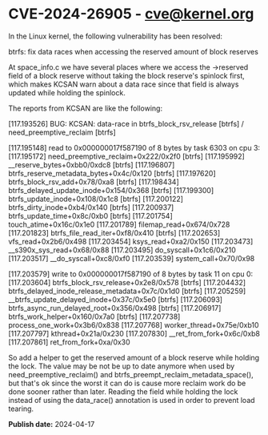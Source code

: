 # CVE-2024-26905 - cve@kernel.org

In the Linux kernel, the following vulnerability has been resolved:

btrfs: fix data races when accessing the reserved amount of block reserves

At space_info.c we have several places where we access the ->reserved
field of a block reserve without taking the block reserve's spinlock
first, which makes KCSAN warn about a data race since that field is
always updated while holding the spinlock.

The reports from KCSAN are like the following:

  [117.193526] BUG: KCSAN: data-race in btrfs_block_rsv_release [btrfs] / need_preemptive_reclaim [btrfs]

  [117.195148] read to 0x000000017f587190 of 8 bytes by task 6303 on cpu 3:
  [117.195172]  need_preemptive_reclaim+0x222/0x2f0 [btrfs]
  [117.195992]  __reserve_bytes+0xbb0/0xdc8 [btrfs]
  [117.196807]  btrfs_reserve_metadata_bytes+0x4c/0x120 [btrfs]
  [117.197620]  btrfs_block_rsv_add+0x78/0xa8 [btrfs]
  [117.198434]  btrfs_delayed_update_inode+0x154/0x368 [btrfs]
  [117.199300]  btrfs_update_inode+0x108/0x1c8 [btrfs]
  [117.200122]  btrfs_dirty_inode+0xb4/0x140 [btrfs]
  [117.200937]  btrfs_update_time+0x8c/0xb0 [btrfs]
  [117.201754]  touch_atime+0x16c/0x1e0
  [117.201789]  filemap_read+0x674/0x728
  [117.201823]  btrfs_file_read_iter+0xf8/0x410 [btrfs]
  [117.202653]  vfs_read+0x2b6/0x498
  [117.203454]  ksys_read+0xa2/0x150
  [117.203473]  __s390x_sys_read+0x68/0x88
  [117.203495]  do_syscall+0x1c6/0x210
  [117.203517]  __do_syscall+0xc8/0xf0
  [117.203539]  system_call+0x70/0x98

  [117.203579] write to 0x000000017f587190 of 8 bytes by task 11 on cpu 0:
  [117.203604]  btrfs_block_rsv_release+0x2e8/0x578 [btrfs]
  [117.204432]  btrfs_delayed_inode_release_metadata+0x7c/0x1d0 [btrfs]
  [117.205259]  __btrfs_update_delayed_inode+0x37c/0x5e0 [btrfs]
  [117.206093]  btrfs_async_run_delayed_root+0x356/0x498 [btrfs]
  [117.206917]  btrfs_work_helper+0x160/0x7a0 [btrfs]
  [117.207738]  process_one_work+0x3b6/0x838
  [117.207768]  worker_thread+0x75e/0xb10
  [117.207797]  kthread+0x21a/0x230
  [117.207830]  __ret_from_fork+0x6c/0xb8
  [117.207861]  ret_from_fork+0xa/0x30

So add a helper to get the reserved amount of a block reserve while
holding the lock. The value may be not be up to date anymore when used by
need_preemptive_reclaim() and btrfs_preempt_reclaim_metadata_space(), but
that's ok since the worst it can do is cause more reclaim work do be done
sooner rather than later. Reading the field while holding the lock instead
of using the data_race() annotation is used in order to prevent load
tearing.

**Publish date:** 2024-04-17
